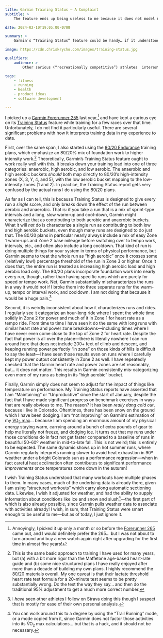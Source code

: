 ```yaml
---
title: Garmin Training Status – A Complaint
subtitle: >
    The feature ends up being useless to me because it does not model my real-world training very well.

date: 2024-02-10T19:05:00-0700

summary: >
    Garmin’s “Training Status” feature could be handy… if it understood a few more details about how real-world training actually works.

image: https://cdn.chriskrycho.com/images/training-status.jpg

qualifiers:
    audience: >
        Other serious (“recreationally competitive”) athletes  interested in Garmin’s training analysis features.

tags:
    - fitness
    - running
    - health
    - product ideas
    - software development

---
```


I picked up a [Garmin Forerunner 255][255] last year,[^fr-265] and have kept a curious eye on its [Training Status][ts] feature while training for a few races over that time. Unfortunately, I do not find it particularly useful. There are several significant problems with how it interprets training data in my experience to date.

[255]: https://www.garmin.com/en-US/p/780139/pn/010-02641-00
[ts]: https://www.garmin.com/en-US/garmin-technology/running-science/physiological-measurements/training-status/

First, over the same span, I also started using the [80/20 Endurance][8020] training plans, which emphasize an 80/20% mix of foundation work to higher intensity work.[^using-8020] Theoretically, Garmin’s Training Status feature ought to work really well with this. It breaks down your training load into one of three categories: anaerobic, high aerobic, and low aerobic. The anaerobic and high aerobic buckets *should* both map directly to 80/20’s high-intensity zones (X, 3, Y, 4, and 5), with the low aerobic bucket mapping to the low-intensity zones (1 and 2). In practice, the Training Status report gets very confused by the actual runs I do using the 80/20 plans.

[8020]: https://www.8020endurance.com

As far as I can tell, this is because Training Status is designed to give every run a *single* score, and only breaks down the effect of the run between aerobic and anaerobic. That is: if you take a run that is a mix of sprint-type intervals and a long, slow warm-up and cool-down, Garmin might characterize that as contributing to both aerobic and anaerobic buckets. What it will *not* do is characterize a single run as contributing to both low and high aerobic buckets, even though many runs are designed to do just that. The 80/20 plans in particular nearly always include a mix of easy Zone 1 warm-ups and Zone 2 base mileage before switching over to tempo work, intervals, etc., and often also include a long cooldown. That kind of run is doing multiple things for your system in terms of physical performance, but Garmin seems to treat the whole run as “high aerobic” once it crosses some (relatively low!) percentage threshold of the run in Zone 3 or higher. Once it does that, the entire run is treated as increasing high aerobic load and high aerobic load *only*. The 80/20 plans incorporate foundation work into nearly every run, though, rather than having specific runs which are purely for speed or tempo work. Net, Garmin substantially mischaracterizes the runs in a way it would not if I broke them into three separate runs for the warm-up, tempo or interval work, and cooldown. I am not doing that because it would be a huge pain.[^split]

Second, it is weirdly inconsistent about how it characterizes runs and rides. I regularly see it categorize an hour-long ride where I spent the whole time solidly in Zone 2 for power and much of it in Zone 1 for heart rate as a tempo ride. From time to time I have seen it do the same with long runs with similar heart rate and power zone breakdowns—including times where I have never even come close to the top of Zone 2 for heart rate. Despite the fact that power is all over the place—there is literally nowhere I can run around here that does not include 200+ feet of climb and descent, and keeping running power perfectly “in zone” on those kinds of hills is difficult to say the least—I have seen those results even on runs where I carefully kept my power output consistently in Zone 2 as well. I have repeatedly checked that the Garmin heart rate and power zones are set reasonably, but… it does not matter. This results in Garmin consistently mis-categorizing even more of my runs as being in its “high aerobic” bucket.

Finally, Garmin simply does not seem to adjust for the impact of things like temperature on performance. My Training Status reports have asserted that I am “Maintaining” or “Unproductive” since the start of January, despite the fact that I have made significant progress on benchmark exercises in ways that are really obvious to me. The reason? It has been *really dang cold out*, because I live in Colorado. Oftentimes, there has been snow on the ground which I have been dodging. I am “not improving” on Garmin’s estimation of my <abbr title="maximal aerobic capacity (volume oxygen per time)">V̇O<sub>2</sub> max</abbr>… because I am spending an enormous amount of my physical energy staying warm, carrying around a bunch of extra pounds of gear to help me literally not freeze, and dodging ice. It turns out that my runs under those conditions do in fact not get faster compared to a baseline of runs in beautiful 50–60º weather in mid-to-late fall. This is not weird; this is entirely to be expected. The same dynamic shows up in hot summer runs, where Garmin regularly interprets running slower to avoid heat exhaustion in 90º weather under a bright Colorado sun as a performance regression—when in fact careful heat acclimation often contributes to significant performance *improvements* once temperatures come down in the autumn!

I wish Training Status understood that many workouts have multiple phases to them. In many cases, much of the underlying data is already there, given I am using “structured workouts” which carry along automatic sectioning data. Likewise, I wish it adjusted for weather, and had the ability to supply information about conditions like ice and snow and slush[^trail]—the first part of which is also already possible, since Garmin pulls weather data to associate with activities already! I wish, in sum, that Training Status were smart enough to be useful to me—but as of today, I just ignore it.

[^fr-265]: Annoyingly, I picked it up only a month or so before the [Forerunner 265][265] came out, and I would definitely prefer the 265… but I was not about to turn around and buy a new watch again right after upgrading for the first time in almost five years!

[265]: https://www.garmin.com/en-US/p/886785/pn/010-02810-01

[^using-8020]: This is the same basic approach to training I have used for many years, but (a) with a bit more rigor than the Maffetone age-based heart-rate guide and (b) some nice structured plans I have really enjoyed after more than a decade of building my own plans. I highly recommend the 80/20 materials overall. My one caveat is that their lactate threshold heart rate test formula for a 20-minute test seems to be pretty substantially wrong. Do the test the way they say… and then do the traditional 95% adjustment to get a much more correct number.

[^split]: I *have* seen other athletes I follow on Strava doing this though I suspect that is mostly for ease of their own personal analysis.

[^trail]: You can work around this to a degree by using the “Trail Running” mode, or a mode copied from it, since Garmin does not factor those activities into its <abbr>V̇O<sub>2</sub> max</abbr> calculations… but that is a hack, and it should not be necessary.